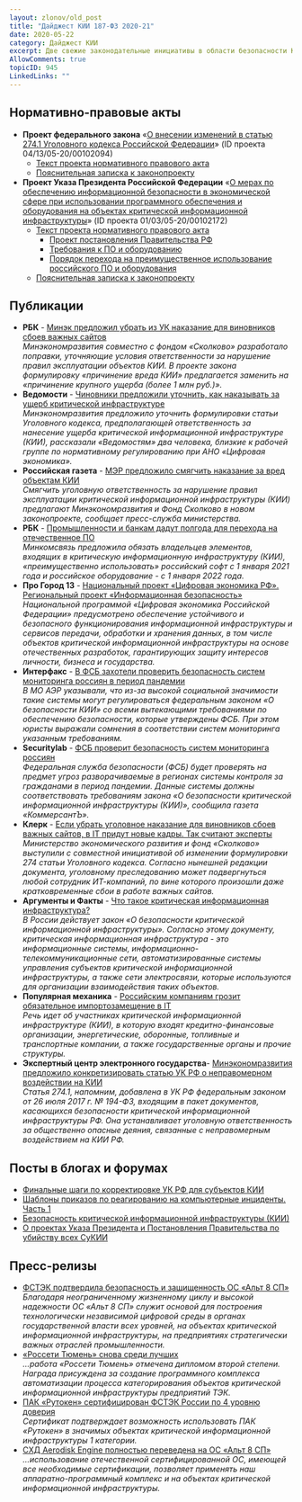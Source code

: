 ```yaml
---
layout: zlonov/old_post
title: "Дайджест КИИ 187-ФЗ 2020-21"
date: 2020-05-22
category: Дайджест КИИ
excerpt: Две свежие законодательные инициативы в области безопасности КИИ вызвали на этой неделе всплеск публикаций в СМИ и блогах. Подборка в очередном Дайджесте КИИ 187-ФЗ
AllowComments: true
topicID: 945
LinkedLinks: ""
---
```

## Нормативно-правовые акты
- **Проект федерального закона** «[О внесении изменений в статью 274.1 Уголовного кодекса Российской Федерации](https://regulation.gov.ru/projects#npa=102094)» (ID проекта 04/13/05-20/00102094)
	- [Текст проекта нормативного правового акта](https://regulation.gov.ru/Files/GetFile?fileid=10256dde-64f2-4762-832b-0c676e168dfb)
	- [Пояснительная записка к законопроекту](https://regulation.gov.ru/Files/GetFile?fileid=333d0ac4-aeb5-45df-b7b0-2e8c203b623e)
- **Проект Указа Президента Российской Федерации** «[О мерах по обеспечению информационной безопасности в экономической сфере при использовании программного обеспечения и оборудования на объектах критической информационной инфраструктуры](https://regulation.gov.ru/projects#npa=102172)» (ID проекта 01/03/05-20/00102172)
	- [Текст проекта нормативного правового акта](https://regulation.gov.ru/Files/GetFile?fileid=55cd1835-9b47-4af7-9673-5507a2e8ff05)
		- [Проект постановления Правительства РФ](https://regulation.gov.ru/Files/GetFile?fileid=59125dc9-1d9b-4041-9a79-f3ddb2b33326)
		- [Требования к ПО и оборудованию](https://regulation.gov.ru/Files/GetFile?fileid=8581d852-84c6-490a-8014-4617b7a12b46)
		- [Порядок перехода на преимущественное использование российского ПО и оборудования](https://regulation.gov.ru/Files/GetFile?fileid=6d1b0f73-4214-441c-a906-bfc0346049ca)
	- [Пояснительная записка к законопроекту](https://regulation.gov.ru/Files/GetFile?fileid=cbc5d11a-15ae-44eb-b2f9-35852d95f49e)

## Публикации
- **РБК** - [Минэк предложил убрать из УК наказание для виновников сбоев важных сайтов](https://www.rbc.ru/society/18/05/2020/5ec2b2af9a79479effbb611a)  
	*Минэкономразвития совместно с фондом «Сколково» разработало поправки, уточняющие условия ответственности за нарушение правил эксплуатации объектов КИИ. В проекте закона формулировку «причинение вреда КИИ» предлагается заменить на «причинение крупного ущерба (более 1 млн руб.)».*
- **Ведомости** - [Чиновники предложили уточнить, как наказывать за ущерб критической инфраструктуре](https://www.vedomosti.ru/technology/articles/2020/05/18/830495-chinovniki)  
	*Минэкономразвития предложило уточнить формулировки статьи Уголовного кодекса, предполагающей ответственность за нанесение ущерба критической информационной инфраструктуре (КИИ), рассказали «Ведомостям» два человека, близкие к рабочей группе по нормативному регулированию при АНО «Цифровая экономика».*
- **Российская газета** - [МЭР предложило смягчить наказание за вред объектам КИИ](https://rg.ru/2020/05/19/mer-predlozhilo-smiagchit-nakazanie-za-vred-obektam-kii.html)  
	*Смягчить уголовную ответственность за нарушение правил эксплуатации критической информационной инфраструктуры (КИИ) предлагают Минэкономразвития и Фонд Сколково в новом законопроекте, сообщает пресс-служба министерства.*
- **РБК** - [Промышленности и банкам дадут полгода для перехода на отечественное ПО](https://www.rbc.ru/technology_and_media/20/05/2020/5ec3f99e9a79472ccb6b522d)  
	*Минкомсвязь предложила обязать владельцев элементов, входящих в критическую информационную инфраструктуру (КИИ), «преимущественно использовать» российский софт с 1 января 2021 года и российское оборудование - с 1 января 2022 года.*
- **Про Город 13** - [Национальный проект «Цифровая экономика РФ». Региональный проект «Информационная безопасность»](https://pg13.ru/news/34972)  
	*Национальной программой «Цифровая экономика Российской Федерации» предусмотрено обеспечение устойчивого и безопасного функционирования информационной инфраструктуры и сервисов передачи, обработки и хранения данных, в том числе объектов критической информационной инфраструктуры на основе отечественных разработок, гарантирующих защиту интересов личности, бизнеса и государства.*
- **Интерфакс** - [В ФСБ захотели проверить безопасность систем мониторинга россиян в период пандемии](https://www.interfax.ru/russia/709242)  
	*В МО АЭР указывали, что из-за высокой социальной значимости такие системы могут регулироваться федеральным законом «О безопасности КИИ» со всеми вытекающими требованиями по обеспечению безопасности, которые утверждены ФСБ. При этом юристы выражали сомнения в соответствии систем мониторинга указанным требованиям.*
- **Securitylab** - [ФСБ проверит безопасность систем мониторинга россиян](https://www.securitylab.ru/news/508463.php)  
	*Федеральная служба безопасности (ФСБ) будет проверять на предмет угроз разворачиваемые в регионах системы контроля за гражданами в период пандемии. Данные системы должны соответствовать требованиям закона «О безопасности критической информационной инфраструктуры (КИИ)», сообщила газета «КоммерсантЪ».*
- **Клерк** - [Если убрать уголовное наказание для виновников сбоев важных сайтов, в IT придут новые кадры. Так считают эксперты](https://www.klerk.ru/buh/news/499855/)  
	*Министерство экономического развития и фонд «Сколково» выступили с совместной инициативой об изменении формулировки 274 статьи Уголовного кодекса. Согласно нынешней редакции документа, уголовному преследованию может подвергнуться любой сотрудник ИТ-компаний, по вине которого произошли даже кратковременные сбои в работе важных сайтов.*
- **Аргументы и Факты** - [Что такое критическая информационная инфраструктура?](https://aif.ru/society/safety/chto_takoe_kriticheskaya_informacionnaya_infrastruktura)  
	*В России действует закон «О безопасности критической информационной инфраструктуры». Согласно этому документу, критическая информационная инфраструктура - это информационные системы, информационно-телекоммуникационные сети, автоматизированные системы управления субъектов критической информационной инфраструктуры, а также сети электросвязи, которые используются для организации взаимодействия таких объектов.*
- **Популярная механика** - [Российским компаниям грозит обязательное импортозамещение в IT](https://www.popmech.ru/technologies/news-581673-rossiyskim-kompaniyam-grozit-obyazatelnoe-importozameshchenie-v-it/)  
	*Речь идет об участниках критической информационной инфраструктуре (КИИ), в которую входят кредитно-финансовые организации, энергетические, оборонные, топливные и транспортные компании, а также государственные органы и прочие структуры.*
- **Экспертный центр электронного государства**- [Минэкономразвития предложило конкретизировать статью УК РФ о неправомерном воздействии на КИИ](http://d-russia.ru/minjekonomrazvitija-predlozhilo-konkretizirovat-statju-uk-rf-o-nepravomernom-vozdejstvii-na-kii.html)  
	*Статья 274.1, напомним, добавлена в УК РФ федеральным законом от 26 июля 2017 г. № 194-ФЗ, входящим в пакет документов, касающихся безопасности критической информационной инфраструктуры РФ. Она устанавливает уголовную ответственность за общественно опасные деяния, связанные с неправомерным воздействием на КИИ РФ.*

## Посты в блогах и форумах
- [Финальные шаги по корректировке УК РФ для субъектов КИИ](https://valerykomarov.blogspot.com/2020/05/blog-post_20.html)
- [Шаблоны приказов по реагированию на компьютерные инциденты. Часть 1](https://zen.yandex.ru/media/id/5c7b7864fa818600ae3856a1/shablony-prikazov-po-reagirovaniiu-na-kompiuternye-incidenty-chast-1-5ec6ce7a4e581f13f4e519e8)
- [Безопасность критической информационной инфраструктуры (КИИ)](https://codeby.net/threads/bezopasnost-kriticheskoj-informacionnoj-infrastruktury-kii.73535/)
- [О проектах Указа Президента и Постановления Правительства по убийству всех СуКИИ](https://lukatsky.blogspot.com/2020/05/blog-post_21.html)

## Пресс-релизы
- [ФСТЭК подтвердила безопасность и защищенность ОС «Альт 8 СП»](https://www.it-world.ru/news-company/releases/153419.html)  
	*Благодаря неограниченному жизненному циклу и высокой надежности ОС «Альт 8 СП» служит основой для построения технологически независимой цифровой среды в органах государственной власти всех уровней, на объектах критической информационной инфраструктуры, на предприятиях стратегически важных отраслей промышленности.*
- [«Россети Тюмень» снова среди лучших](https://siapress.ru/official/95853-rosseti-tyumen-snova-sredi-luchshih)  
	*…работа «Россети Тюмень» отмечена дипломом второй степени. Награда присуждена за создание программного комплекса автоматизации процесса категорирования объектов критической информационной инфраструктуры предприятий ТЭК.*
- [ПАК «Рутокен» сертифицирован ФСТЭК России по 4 уровню доверия](http://www.press-release.ru/branches/hitech/pak_rutoken_sertifitsirovan_fstek_rossii_po_4_urovnyu_doveriya_18_05_2020_17_47/)  
	*Сертификат подтверждает возможность использовать ПАК «Рутокен» в значимых объектах критической информационной инфраструктуры 1 категории.*
- [СХД Aerodisk Engine полностью переведена на ОС «Альт 8 СП»](https://www.cnews.ru/news/line/2020-05-21_shd_aerodisk_engine_polnostyu_perevedena)  
	*…использование отечественной сертифицированной ОС, имеющей все необходимые сертификации, позволяет применять наш аппаратно-программный комплекс и на объектах критической информационной инфраструктуры.*
